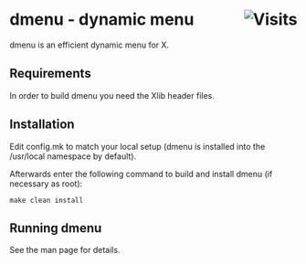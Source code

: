 # dmenu - dynamic menu <img alt="Visits" align="right" src="https://badges.pufler.dev/visits/nho1ix/dmenu"/> 

dmenu is an efficient dynamic menu for X.


## Requirements

In order to build dmenu you need the Xlib header files.


## Installation
 
Edit config.mk to match your local setup (dmenu is installed into
the /usr/local namespace by default).

Afterwards enter the following command to build and install dmenu
(if necessary as root):

   ```make clean install```


## Running dmenu
 
See the man page for details.

